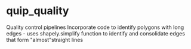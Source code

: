 # quip_quality
Quality control pipelines
Incorporate code to identify polygons with long edges - uses shapely.simplify function to identify and consolidate edges that form "almost"straight lines

